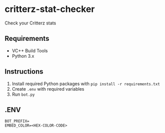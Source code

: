 # critterz-stat-checker
Check your Critterz stats

## Requirements
- VC++ Build Tools
- Python 3.x

## Instructions
1. Install required Python packages with `pip install -r requirements.txt`
2. Create `.env` with required variables
3. Run `bot.py`

## .ENV

```BOT_TOKEN=
BOT_PREFIX=
EMBED_COLOR=<HEX-COLOR-CODE>
```
